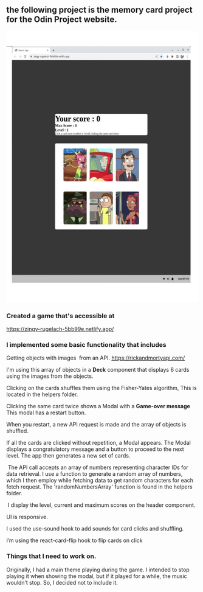 ## the following project is the memory card project for the Odin Project website.
![screen Shot Of the game](Game.jpg)

### Created a game that's accessible at
https://zingy-rugelach-5bb99e.netlify.app/

### I implemented some basic functionality that includes
Getting objects with images  from an API.
https://rickandmortyapi.com/

I'm using this array of objects in a **Deck** component that displays 6 cards using the images from the objects.

Clicking on the cards shuffles them using the Fisher-Yates algorithm, This is located in the helpers folder.

Clicking the same card twice shows a Modal with a  **Game-over message** This modal has a restart button.

When you restart, a new API request is made and the array of objects is shuffled.

If all the cards are clicked without repetition, a Modal appears. The Modal displays a congratulatory message and a button to proceed to the next level. The app then generates a new set of cards.

 The API call accepts an array of numbers representing character IDs for data retrieval. I use a function to generate a random array of numbers, which I then employ while fetching data to get random characters for each fetch request. The 'randomNumbersArray' function is found in the helpers folder.

 I display the level, current and maximum scores on the header component.

UI is responsive.

I used the use-sound hook to add sounds for card clicks and shuffling.

I’m using the react-card-flip hook to flip cards on click

### Things that I need to work on.

Originally, I had a main theme playing during the game. I intended to stop playing it when showing the modal, but if it played for a while, the music wouldn’t stop. So, I decided not to include it.